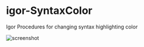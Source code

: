 # igor-SyntaxColor
Igor Procedures for changing syntax highlighting color

<img src="http://img.f.hatena.ne.jp/images/fotolife/r/ryotako/20160910/20160910201958.png" alt="screenshot">

